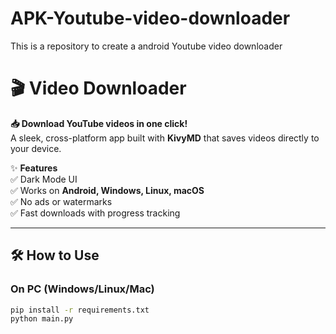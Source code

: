 # APK-Youtube-video-downloader
This is a repository to create a android Youtube video downloader

# 🎬 Video Downloader  

**📥 Download YouTube videos in one click!**  
A sleek, cross-platform app built with **KivyMD** that saves videos directly to your device.  

✨ **Features**  
✅ Dark Mode UI  
✅ Works on **Android, Windows, Linux, macOS**  
✅ No ads or watermarks  
✅ Fast downloads with progress tracking  

---

## **🛠️ How to Use**  
### **On PC (Windows/Linux/Mac)**  
```bash
pip install -r requirements.txt
python main.py
